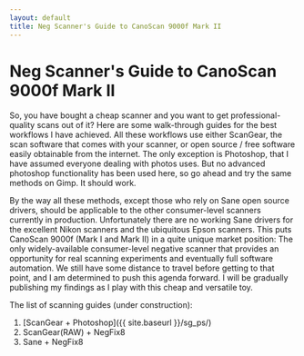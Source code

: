 ```yaml
---
layout: default
title: Neg Scanner's Guide to CanoScan 9000f Mark II
---
```


# Neg Scanner's Guide to CanoScan 9000f Mark II

So, you have bought a cheap scanner and you want to get professional-quality scans out of it?
Here are some walk-through guides for the best workflows I have achieved.
All these workflows use either ScanGear, the scan software that comes with your scanner, or open source / free software easily obtainable from the internet. 
The only exception is Photoshop, that I have assumed everyone dealing with photos uses. 
But no advanced photoshop functionality has been used here, so go ahead and try the same methods on Gimp.
It should work.

By the way all these methods, except those who rely on Sane open source drivers, should be applicable to the other consumer-level scanners currently in production.
Unfortunately there are no working Sane drivers for the excellent Nikon scanners and the ubiquitous Epson scanners.
This puts CanoScan 9000f (Mark I and Mark II) in a quite unique market position: The only widely-available consumer-level negative scanner that provides an opportunity for real scanning experiments and eventually full software automation.
We still have some distance to travel before getting to that point, and I am determined to push this agenda forward.
I will be gradually publishing my findings as I play with this cheap and versatile toy.

The list of scanning guides (under construction):

1. [ScanGear + Photoshop]({{ site.baseurl }}/sg_ps/)
2. ScanGear(RAW) + NegFix8
3. Sane + NegFix8
